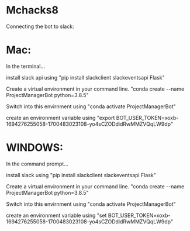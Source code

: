 # Mchacks8

Connecting the bot to slack:

# Mac:

In the terminal...

install slack api using "pip install slackclient slackeventsapi Flask"

Create a virtual environment in your command line. "conda create --name ProjectManagerBot python=3.8.5"

Switch into this envirnment using "conda activate ProjectManagerBot"

create an environment variable using "export BOT_USER_TOKEN=xoxb-1694276255058-1700483023108-yo4sCZODdidRwMMZVQqLW9dp"

# WINDOWS:

In the command prompt...

install slack using "pip install slackclient slackeventsapi Flask"

Create a virtual environment in your command line. "conda create --name ProjectManagerBot python=3.8.5"

Switch into this envirnment using "conda activate ProjectManagerBot"

create an environment variable using "set BOT_USER_TOKEN=xoxb-1694276255058-1700483023108-yo4sCZODdidRwMMZVQqLW9dp"


